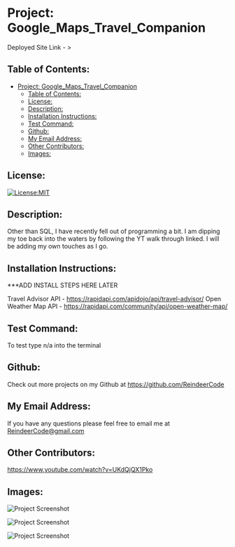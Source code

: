 # Project: Google_Maps_Travel_Companion

Deployed Site Link - >

## Table of Contents:

- [Project: Google_Maps_Travel_Companion](#project-google_maps_travel_companion)
  - [Table of Contents:](#table-of-contents)
  - [License:](#license)
  - [Description:](#description)
  - [Installation Instructions:](#installation-instructions)
  - [Test Command:](#test-command)
  - [Github:](#github)
  - [My Email Address:](#my-email-address)
  - [Other Contributors:](#other-contributors)
  - [Images:](#images)

## License:

[![License:MIT](https://img.shields.io/badge/License-MIT-yellow.svg)](https://opensource.org/licenses/MIT)

## Description:

Other than SQL, I have recently fell out of programming a bit. I am dipping my toe back into the waters by following the YT walk through linked. I will be adding my own touches as I go.

## Installation Instructions:

\*\*\*ADD INSTALL STEPS HERE LATER

Travel Advisor API - https://rapidapi.com/apidojo/api/travel-advisor/
Open Weather Map API - https://rapidapi.com/community/api/open-weather-map/

## Test Command:

To test type n/a into the terminal

## Github:

Check out more projects on my Github at https://github.com/ReindeerCode

## My Email Address:

If you have any questions please feel free to email me at ReindeerCode@gmail.com

## Other Contributors:

https://www.youtube.com/watch?v=UKdQjQX1Pko

## Images:

![Project Screenshot](./imagePathHere.png)

![Project Screenshot](./imagePathHere.png)

![Project Screenshot](./imagePathHere.png)
